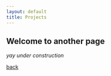 ```yaml
---
layout: default
title: Projects
---
```


## Welcome to another page

_yay under construction_ 

[back](./)